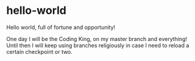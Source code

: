 # hello-world

Hello world, full of fortune and opportunity! 

One day I will be the Coding King, on my master branch and everything!
Until then I will keep using branches religiously in case I need to reload a certain checkpoint or two.






